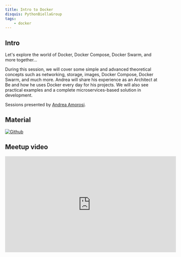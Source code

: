 ```yaml
---
title: Intro to Docker
disquis: PythonBiellaGroup
tags:
    - docker
---
```


## Intro

Let's explore the world of Docker, Docker Compose, Docker Swarm, and more together...

During this session, we will cover some simple and advanced theoretical concepts such as networking, storage, images, Docker Compose, Docker Swarm, and much more. Andrea will share his experience as an Architect at Be and how he uses Docker every day for his projects.
We will also see practical examples and a complete microservices-based solution in development.

Sessions presented by [Andrea Amorosi](https://www.linkedin.com/in/andrea-amorosi-8a09528b/).

## Material

[![Github](https://img.shields.io/badge/GitHub-181717.svg?style=for-the-badge&logo=GitHub&logoColor=white)](https://github.com/PythonBiellaGroup/Introduzione-a-Docker)

## Meetup video

<iframe width="560" height="315" src="https://www.youtube.com/embed/0Bd3ovUxOJo" title="YouTube video player" frameborder="0" allow="accelerometer; autoplay; clipboard-write; encrypted-media; gyroscope; picture-in-picture; web-share" allowfullscreen></iframe>
